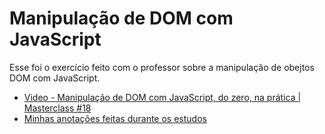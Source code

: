 # Manipulação de DOM com JavaScript
Esse foi o exercício feito com o professor sobre a manipulação de obejtos DOM com JavaScript.

- [Video - Manipulação de DOM com JavaScript, do zero, na prática | Masterclass #18](https://youtu.be/UftSB4DaRU4)
- [Minhas anotações feitas durante os estudos]()